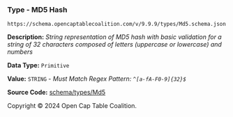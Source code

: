 ### Type - MD5 Hash

`https://schema.opencaptablecoalition.com/v/9.9.9/types/Md5.schema.json`

**Description:** _String representation of MD5 hash with basic validation for a string of 32 characters composed of letters (uppercase or lowercase) and numbers_

**Data Type:** `Primitive`

**Value:** `STRING` - _Must Match Regex Pattern: `^[a-fA-F0-9]{32}$`_

**Source Code:** [schema/types/Md5](../../../../schema/types/Md5.schema.json)

Copyright © 2024 Open Cap Table Coalition.
